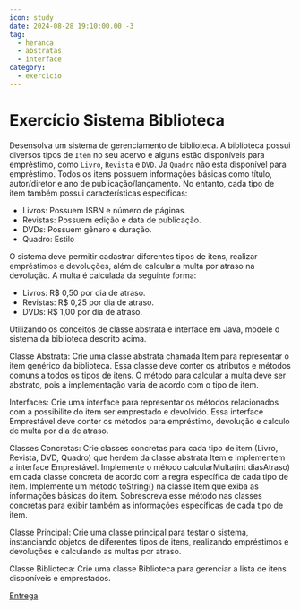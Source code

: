 ```yaml
---
icon: study
date: 2024-08-28 19:10:00.00 -3
tag:
  - heranca
  - abstratas
  - interface
category:
  - exercicio
---
```


# Exercício Sistema Biblioteca

Desensolva um  sistema de gerenciamento de biblioteca. A biblioteca possui diversos tipos de `Item` no seu acervo e alguns estão disponíveis para empréstimo, como `Livro`, `Revista` e `DVD`. Ja `Quadro` não esta disponível para empréstimo. Todos os itens possuem informações básicas como título, autor/diretor e ano de publicação/lançamento. No entanto, cada tipo de item também possui características específicas:

- Livros: Possuem ISBN e número de páginas.
- Revistas: Possuem edição e data de publicação.
- DVDs: Possuem gênero e duração.
- Quadro: Estilo

O sistema deve permitir cadastrar diferentes tipos de itens, realizar empréstimos e devoluções, além de calcular a multa por atraso na devolução. A multa é calculada da seguinte forma:

- Livros: R$ 0,50 por dia de atraso.
- Revistas: R$ 0,25 por dia de atraso.
- DVDs: R$ 1,00 por dia de atraso.

Utilizando os conceitos de classe abstrata e interface em Java, modele o sistema da biblioteca descrito acima.

Classe Abstrata: Crie uma classe abstrata chamada Item para representar o item genérico da biblioteca. Essa classe deve conter os atributos e métodos comuns a todos os tipos de itens. O método para calcular a multa deve ser abstrato, pois a implementação varia de acordo com o tipo de item.

Interfaces: Crie uma interface para representar os métodos relacionados com a possibilite do item ser emprestado e devolvido. Essa interface Emprestável deve conter os métodos para empréstimo, devolução e calculo de multa por dia de atraso.

Classes Concretas: Crie classes concretas para cada tipo de item (Livro, Revista, DVD, Quadro) que herdem da classe abstrata Item e implementem a interface Emprestável. Implemente o método calcularMulta(int diasAtraso) em cada classe concreta de acordo com a regra específica de cada tipo de item. Implemente um método toString() na classe Item que exiba as informações básicas do item. Sobrescreva esse método nas classes concretas para exibir também as informações específicas de cada tipo de item.

Classe Principal: Crie uma classe principal para testar o sistema, instanciando objetos de diferentes tipos de itens, realizando empréstimos e devoluções e calculando as multas por atraso.

Classe Biblioteca: Crie uma classe Biblioteca para gerenciar a lista de itens disponíveis e emprestados.


[Entrega](https://classroom.github.com/a/XrG9BUcq)


